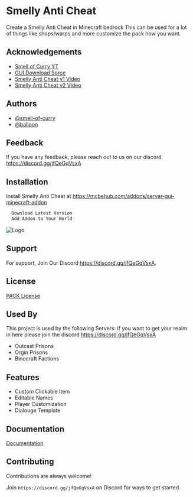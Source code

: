
# Smelly Anti Cheat

Create a Smelly Anti Cheat in Minecraft bedrock This can be used for a lot of things like shops/warps and more customize the pack how you want.


## Acknowledgements

 - [Smell of Curry YT](https://www.youtube.com/c/SmellofCurry)
 - [GUI Download Sorce](https://mcbehub.com/addons/server-gui-minecraft-addon)
 - [Smelly Anti Cheat v1 Video](https://www.youtube.com/watch?v=Z9Lv_pKiAHA)
 - [Smelly Anti Cheat v2 Video](https://www.youtube.com/watch?v=64kYH32vVVY)

  
## Authors

- [@smell-of-curry](https://github.com/smell-of-curry)
- [@balloon](https://github.com/balloon)

  
## Feedback

If you have any feedback, please reach out to us on our discord https://discord.gg/jfQeGqVsxA

  
## Installation

Install Smelly Anti Cheat at https://mcbehub.com/addons/server-gui-minecraft-addon

```bash
  Download Latest Version
  Add Addon to Your World
```
    
![Logo](https://i.ytimg.com/vi/64kYH32vVVY/hqdefault.jpg?sqp=-oaymwEcCPYBEIoBSFXyq4qpAw4IARUAAIhCGAFwAcABBg==&rs=AOn4CLBxJIDIu-7dzzvaVdvPmeDarmX2Vg)

    
## Support

For support, Join Our Discord https://discord.gg/jfQeGqVsxA.

  
## License

[PACK License](License.md)

  
## Used By

This project is used by the following Servers:
if you want to get your realm in here please join the discord https://discord.gg/jfQeGqVsxA

- Outcast Prisons
- Orgin Prisons
- Binocraft Factions

  
## Features

- Custom Clickable Item
- Editable Names
- Player Customization
- Dialouge Template

  
## Documentation

[Documentation](https://mcbehub.com/realmdocs/custom-gui)

  
## Contributing

Contributions are always welcome!

Join `https://discord.gg/jfQeGqVsxA` on Discord for ways to get started.

  
